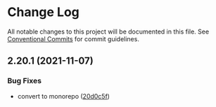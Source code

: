 # Change Log

All notable changes to this project will be documented in this file.
See [Conventional Commits](https://conventionalcommits.org) for commit guidelines.

## 2.20.1 (2021-11-07)


### Bug Fixes

* convert to monorepo ([20d0c5f](https://github.com/zws-im/zws/commit/20d0c5f0f07e12b46798ac71133bea38dadb8fc7))
